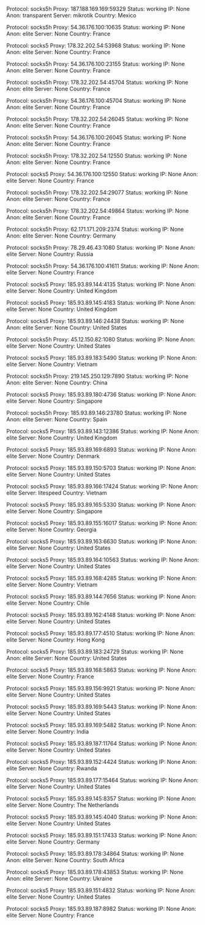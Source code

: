 Protocol: socks5h
Proxy: 187.188.169.169:59329
Status: working
IP: None
Anon: transparent
Server: mikrotik
Country: Mexico

Protocol: socks5h
Proxy: 54.36.176.100:10635
Status: working
IP: None
Anon: elite
Server: None
Country: France

Protocol: socks5
Proxy: 178.32.202.54:53968
Status: working
IP: None
Anon: elite
Server: None
Country: France

Protocol: socks5h
Proxy: 54.36.176.100:23155
Status: working
IP: None
Anon: elite
Server: None
Country: France

Protocol: socks5h
Proxy: 178.32.202.54:45704
Status: working
IP: None
Anon: elite
Server: None
Country: France

Protocol: socks5h
Proxy: 54.36.176.100:45704
Status: working
IP: None
Anon: elite
Server: None
Country: France

Protocol: socks5h
Proxy: 178.32.202.54:26045
Status: working
IP: None
Anon: elite
Server: None
Country: France

Protocol: socks5h
Proxy: 54.36.176.100:26045
Status: working
IP: None
Anon: elite
Server: None
Country: France

Protocol: socks5h
Proxy: 178.32.202.54:12550
Status: working
IP: None
Anon: elite
Server: None
Country: France

Protocol: socks5
Proxy: 54.36.176.100:12550
Status: working
IP: None
Anon: elite
Server: None
Country: France

Protocol: socks5h
Proxy: 178.32.202.54:29077
Status: working
IP: None
Anon: elite
Server: None
Country: France

Protocol: socks5h
Proxy: 178.32.202.54:49864
Status: working
IP: None
Anon: elite
Server: None
Country: France

Protocol: socks5h
Proxy: 62.171.171.209:2374
Status: working
IP: None
Anon: elite
Server: None
Country: Germany

Protocol: socks5h
Proxy: 78.29.46.43:1080
Status: working
IP: None
Anon: elite
Server: None
Country: Russia

Protocol: socks5h
Proxy: 54.36.176.100:41611
Status: working
IP: None
Anon: elite
Server: None
Country: France

Protocol: socks5
Proxy: 185.93.89.144:4135
Status: working
IP: None
Anon: elite
Server: None
Country: United Kingdom

Protocol: socks5
Proxy: 185.93.89.145:4183
Status: working
IP: None
Anon: elite
Server: None
Country: United Kingdom

Protocol: socks5
Proxy: 185.93.89.146:24438
Status: working
IP: None
Anon: elite
Server: None
Country: United States

Protocol: socks5h
Proxy: 45.12.150.82:1080
Status: working
IP: None
Anon: elite
Server: None
Country: United States

Protocol: socks5
Proxy: 185.93.89.183:5490
Status: working
IP: None
Anon: elite
Server: None
Country: Vietnam

Protocol: socks5h
Proxy: 219.145.250.129:7890
Status: working
IP: None
Anon: elite
Server: None
Country: China

Protocol: socks5
Proxy: 185.93.89.180:4736
Status: working
IP: None
Anon: elite
Server: None
Country: Singapore

Protocol: socks5h
Proxy: 185.93.89.146:23780
Status: working
IP: None
Anon: elite
Server: None
Country: Spain

Protocol: socks5
Proxy: 185.93.89.143:12386
Status: working
IP: None
Anon: elite
Server: None
Country: United Kingdom

Protocol: socks5
Proxy: 185.93.89.169:6893
Status: working
IP: None
Anon: elite
Server: None
Country: Denmark

Protocol: socks5
Proxy: 185.93.89.150:5703
Status: working
IP: None
Anon: elite
Server: None
Country: United States

Protocol: socks5
Proxy: 185.93.89.166:17424
Status: working
IP: None
Anon: elite
Server: litespeed
Country: Vietnam

Protocol: socks5
Proxy: 185.93.89.165:5330
Status: working
IP: None
Anon: elite
Server: None
Country: Singapore

Protocol: socks5
Proxy: 185.93.89.155:16017
Status: working
IP: None
Anon: elite
Server: None
Country: Georgia

Protocol: socks5
Proxy: 185.93.89.163:6630
Status: working
IP: None
Anon: elite
Server: None
Country: United States

Protocol: socks5
Proxy: 185.93.89.164:10563
Status: working
IP: None
Anon: elite
Server: None
Country: United States

Protocol: socks5
Proxy: 185.93.89.168:4285
Status: working
IP: None
Anon: elite
Server: None
Country: Vietnam

Protocol: socks5
Proxy: 185.93.89.144:7656
Status: working
IP: None
Anon: elite
Server: None
Country: Chile

Protocol: socks5
Proxy: 185.93.89.162:4148
Status: working
IP: None
Anon: elite
Server: None
Country: United States

Protocol: socks5
Proxy: 185.93.89.177:4510
Status: working
IP: None
Anon: elite
Server: None
Country: Hong Kong

Protocol: socks5
Proxy: 185.93.89.183:24729
Status: working
IP: None
Anon: elite
Server: None
Country: United States

Protocol: socks5
Proxy: 185.93.89.168:5863
Status: working
IP: None
Anon: elite
Server: None
Country: France

Protocol: socks5
Proxy: 185.93.89.156:9921
Status: working
IP: None
Anon: elite
Server: None
Country: United States

Protocol: socks5
Proxy: 185.93.89.169:5443
Status: working
IP: None
Anon: elite
Server: None
Country: United States

Protocol: socks5
Proxy: 185.93.89.169:5482
Status: working
IP: None
Anon: elite
Server: None
Country: India

Protocol: socks5
Proxy: 185.93.89.187:11764
Status: working
IP: None
Anon: elite
Server: None
Country: United States

Protocol: socks5
Proxy: 185.93.89.152:4424
Status: working
IP: None
Anon: elite
Server: None
Country: Rwanda

Protocol: socks5
Proxy: 185.93.89.177:15464
Status: working
IP: None
Anon: elite
Server: None
Country: United States

Protocol: socks5
Proxy: 185.93.89.145:8357
Status: working
IP: None
Anon: elite
Server: None
Country: The Netherlands

Protocol: socks5
Proxy: 185.93.89.145:4040
Status: working
IP: None
Anon: elite
Server: None
Country: United States

Protocol: socks5
Proxy: 185.93.89.151:17433
Status: working
IP: None
Anon: elite
Server: None
Country: Germany

Protocol: socks5
Proxy: 185.93.89.178:34864
Status: working
IP: None
Anon: elite
Server: None
Country: South Africa

Protocol: socks5
Proxy: 185.93.89.178:43853
Status: working
IP: None
Anon: elite
Server: None
Country: Ukraine

Protocol: socks5
Proxy: 185.93.89.151:4832
Status: working
IP: None
Anon: elite
Server: None
Country: United States

Protocol: socks5
Proxy: 185.93.89.187:8982
Status: working
IP: None
Anon: elite
Server: None
Country: France

